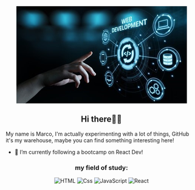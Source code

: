 <center><img src="code.jpg" alt="banner" align="center"></center>

<h2 align="center">Hi there🖖🏻</h2>


My name is Marco, I'm actually experimenting with a lot of things, GitHub it's my warehouse, maybe you can find something interesting here!

- 🌱 I’m currently following a bootcamp on React Dev!

<h3 align="center">my field of study:</h3>
<p align="center">
    <img alt="HTML" src="https://img.shields.io/badge/HTML-E34F26?logo=html5&logoColor=white&style=for-the-badge" />
    <img alt="Css" src="https://img.shields.io/badge/CSS-1572B6?logo=css3&logoColor=white&style=for-the-badge" />
    <img alt="JavaScript" src="https://img.shields.io/badge/JavaScript-F7DF1E?logo=javascript&logoColor=white&style=for-the-badge" />
    <img alt="React" src="https://img.shields.io/badge/React-61DAFB?logo=react&logoColor=white&style=for-the-badge" />  

</p>
